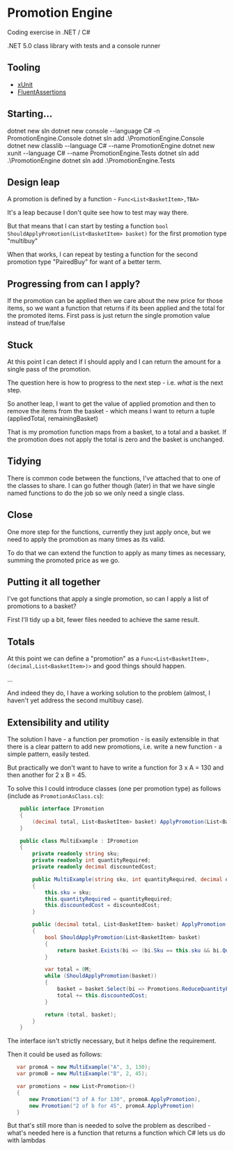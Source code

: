 # Promotion Engine

Coding exercise in .NET / C#

.NET 5.0 class library with tests and a console runner

## Tooling

* [xUnit](https://github.com/xunit/xunit)
* [FluentAssertions](https://fluentassertions.com/)

## Starting...

dotnet new sln
dotnet new console --language C# -n PromotionEngine.Console
dotnet sln add .\PromotionEngine.Console\
dotnet new classlib --language C# --name PromotionEngine
dotnet new xunit --language C# --name PromotionEngine.Tests
dotnet sln add .\PromotionEngine
dotnet sln add .\PromotionEngine.Tests

## Design leap

A promotion is defined by a function - `Func<List<BasketItem>,TBA>`

It's a leap because I don't quite see how to test may way there.

But that means that I can start by testing a function `bool ShouldApplyPromotion(List<BasketItem> basket)` for the first promotion type "multibuy"

When that works, I can repeat by testing a function for the second promotion type "PairedBuy" for want of a better term.

## Progressing from can I apply?

If the promotion can be applied then we care about the new price for those items, so we want a function that returns if its been applied and the total for the promoted items. First pass is just return the single promotion value instead of true/false

## Stuck

At this point I can detect if I should apply and I can return the amount for a single pass of the promotion.

The question here is how to progress to the next step - i.e. _what_ is the next step.

So another leap, I want to get the value of applied promotion and then to remove the items from the basket - which means I want to return a tuple (appliedTotal, remainingBasket)

That is my promotion function maps from a basket, to a total and a basket. If the promotion does not apply the total is zero and the basket is unchanged.

## Tidying

There is common code between the functions, I've attached that to one of the classes to share. I can go futher though (later) in that we have single named functions to do the job so we only need a single class.

## Close

One more step for the functions, currently they just apply once, but we need to apply the promotion as many times as its valid.

To do that we can extend the function to apply as many times as necessary, summing the promoted price as we go.

## Putting it all together

I've got functions that apply a single promotion, so can I apply a list of promotions to a basket?

First I'll tidy up a bit, fewer files needed to achieve the same result.

## Totals

At this point we can define a "promotion" as a `Func<List<BasketItem>,(decimal,List<BasketItem>)>` and good things should happen.

...

And indeed they do, I have a working solution to the problem (almost, I haven't yet address the second multibuy case).

## Extensibility and utility

The solution I have - a function per promotion - is easily extensible in that there is a clear pattern to add new promotions, i.e. write a new function - a simple pattern, easily tested.

But practically we don't want to have to write a function for 3 x A = 130 and then another for 2 x B = 45.

To solve this I could introduce classes (one per promotion type) as follows (include as `PromotionAsClass.cs`):

```csharp
    public interface IPromotion
    {
        (decimal total, List<BasketItem> basket) ApplyPromotion(List<BasketItem> basket);
    }

    public class MultiExample : IPromotion
    {
        private readonly string sku;
        private readonly int quantityRequired;
        private readonly decimal discountedCost;

        public MultiExample(string sku, int quantityRequired, decimal discountedCost)
        {
            this.sku = sku;
            this.quantityRequired = quantityRequired;
            this.discountedCost = discountedCost;
        }

        public (decimal total, List<BasketItem> basket) ApplyPromotion(List<BasketItem> basket)
        {
            bool ShouldApplyPromotion(List<BasketItem> basket)
            {
                return basket.Exists(bi => (bi.Sku == this.sku && bi.Quantity >= this.quantityRequired));
            }

            var total = 0M;
            while (ShouldApplyPromotion(basket))
            {
                basket = basket.Select(bi => Promotions.ReduceQuantityForSku(bi, this.sku, this.quantityRequired)).Where(bi => bi.Quantity > 0).ToList();
                total += this.discountedCost;
            }

            return (total, basket);
        }
    }
```

The interface isn't strictly necessary, but it helps define the requirement.

Then it could be used as follows:

```csharp
   var promoA = new MultiExample("A", 3, 130);
   var promoB = new MultiExample("B", 2, 45);

   var promotions = new List<Promotion>()
   {
       new Promotion("3 of A for 130", promoA.ApplyPromotion),
       new Promotion("2 of b for 45", promoA.ApplyPromotion)
   }
```

But that's still more than is needed to solve the problem as described - what's needed here is a function that returns a function which C# lets us do with lambdas

